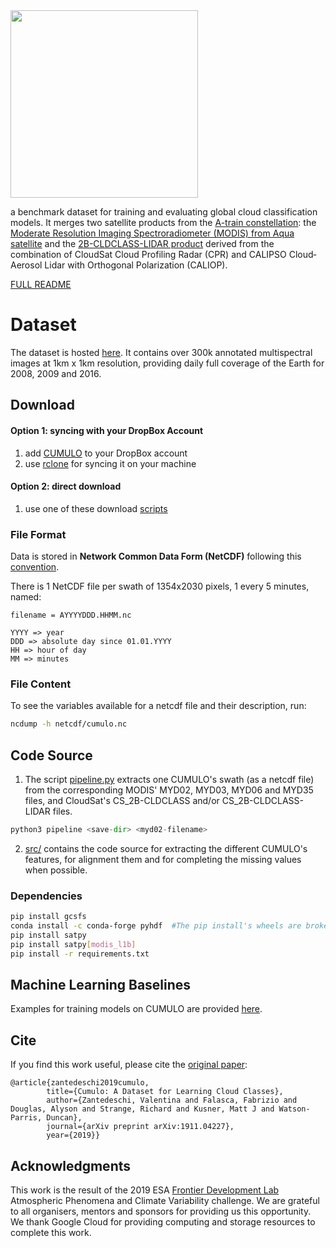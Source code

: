 <img src="https://github.com/FrontierDevelopmentLab/CUMULO/blob/master/docs/images/cumulo.png" width="300">

a benchmark dataset for training and evaluating global cloud classification models. 
It merges two satellite products from the [A-train constellation](https://atrain.nasa.gov/): 
the [Moderate Resolution Imaging Spectroradiometer (MODIS) from Aqua satellite](https://modis.gsfc.nasa.gov/about/) and the [2B-CLDCLASS-LIDAR product](http://www.cloudsat.cira.colostate.edu/data-products/level-2b/2b-cldclass-lidar) derived from the combination of CloudSat Cloud Profiling Radar (CPR) and CALIPSO Cloud‐Aerosol Lidar with Orthogonal Polarization (CALIOP).

[FULL README](https://www.dropbox.com/sh/6gca7f0mb3b0ikz/AAAeTWF21WGZ7-y9MpSiL9P3a/CUMULO?dl=0&preview=README.pdf&subfolder_nav_tracking=1)

# Dataset

The dataset is hosted [here](https://www.dropbox.com/sh/6gca7f0mb3b0ikz/AADq2lk4u7k961Qa31FwIDEpa?dl=0).
It contains over 300k annotated multispectral images at 1km x 1km resolution, providing daily full coverage of the Earth for 2008, 2009 and 2016.

## Download

#### Option 1: syncing with your DropBox Account
1. add [CUMULO](https://www.dropbox.com/sh/6gca7f0mb3b0ikz/AADq2lk4u7k961Qa31FwIDEpa?dl=0) to your DropBox account
2. use [rclone](https://rclone.org/dropbox/) for syncing it on your machine

#### Option 2: direct download
1. use one of these download [scripts](https://www.dropbox.com/sh/6gca7f0mb3b0ikz/AACRmgYpsWtw6qEa_JKD9Hp_a/CUMULO/download-scripts_2008?dl=0&subfolder_nav_tracking=1)

### File Format

Data is stored in **Network Common Data Form (NetCDF)** following this [convention](http://cfconventions.org/Data/cf-conventions/cf-conventions-1.7/cf-conventions.html).

There is 1 NetCDF file per swath of 1354x2030 pixels, 1 every 5 minutes, named:

```
filename = AYYYYDDD.HHMM.nc

YYYY => year
DDD => absolute day since 01.01.YYYY 
HH => hour of day
MM => minutes    
```

### File Content

To see the variables available for a netcdf file and their description, run: 

```bash
ncdump -h netcdf/cumulo.nc
```

## Code Source

1. The script [pipeline.py](pipeline.py) extracts one CUMULO's swath (as a netcdf file) from the corresponding MODIS' MYD02, MYD03, MYD06 and MYD35 files, and CloudSat's CS_2B-CLDCLASS and/or CS_2B-CLDCLASS-LIDAR files.

```python
python3 pipeline <save-dir> <myd02-filename>
```

2. [src/](src/) contains the code source for extracting the different CUMULO's features, for alignment them and for completing the missing values when possible.

### Dependencies

```bash
pip install gcsfs
conda install -c conda-forge pyhdf  #The pip install's wheels are broken at time of writing
pip install satpy
pip install satpy[modis_l1b]
pip install -r requirements.txt
```

## Machine Learning Baselines
Examples for training models on CUMULO are provided [here](ml-examples/).

## Cite
If you find this work useful, please cite the [original paper](https://arxiv.org/abs/1911.04227):

```
@article{zantedeschi2019cumulo,
        title={Cumulo: A Dataset for Learning Cloud Classes},
        author={Zantedeschi, Valentina and Falasca, Fabrizio and Douglas, Alyson and Strange, Richard and Kusner, Matt J and Watson-Parris, Duncan},
        journal={arXiv preprint arXiv:1911.04227},
        year={2019}}
```

## Acknowledgments

This work is the result of the 2019 ESA [Frontier Development Lab](https://fdleurope.org/) Atmospheric Phenomena and Climate Variability challenge. 
We are grateful to all organisers, mentors and sponsors for providing us this opportunity. We thank Google Cloud for providing computing and storage resources to complete this work.
